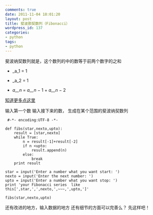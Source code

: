```yaml
---
comments: true
date: 2011-11-04 18:01:20
layout: post
title: 斐波那契数列（Fibonacci）
wordpress_id: 137
categories:
- python
tags:
- python
---
```


斐波纳契数列就是，这个数列的中的数等于前两个数字的之和



	
  * _a_1 = 1

	
  * _a_2 = 1

	
  * _a__n_ = _a__n_ − 1 + _a__n_ − 2


[知道更多点这里](http://zh.wikipedia.org/wiki/%E6%96%90%E6%B3%A2%E9%82%A3%E5%A5%91%E6%95%B0%E5%88%97)

输入第一个数
输入接下来的数，
生成在某个范围的斐波纳契数列


    
     #-*- encoding:UTF-8 -*- 
    
    def fibs(star,nexto,upto):
    	result = [star,nexto]
    	while True:
    		n = result[-1]+result[-2]
    		if n <upto:
    			result.append(n)
    		else:
    			break
    	print result
    
    star = input('Enter a number what you want start: ')
    nexto = input('Enter the next number: ')
    upto = input('Enter a number what you want stop: ')
    print 'your Fibonacci series  like this[',star,',',nexto,',~~~,',upto,']'
    
    fibs(star,nexto,upto)


还有改进的地方，输入数据的地方
还有细节的方面可以完善么？
先这样吧！
